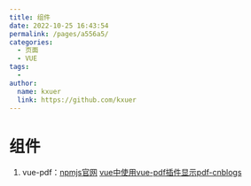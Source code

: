 ```yaml
---
title: 组件
date: 2022-10-25 16:43:54
permalink: /pages/a556a5/
categories:
  - 页面
  - VUE
tags:
  - 
author: 
  name: kxuer
  link: https://github.com/kxuer
---
```

# 组件

1. vue-pdf：[npmjs官网](https://www.npmjs.com/package/vue-pdf) [vue中使用vue-pdf插件显示pdf-cnblogs](https://www.cnblogs.com/lodadssd/p/10297989.html)